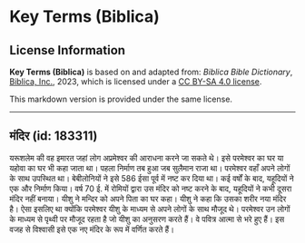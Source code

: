 # Key Terms (Biblica)

## License Information

**Key Terms (Biblica)** is based on and adapted from: _Biblica Bible Dictionary_, [Biblica, Inc.](https://www.biblica.com/), 2023, which is licensed under a [CC BY-SA 4.0 license](https://creativecommons.org/licenses/by-sa/4.0/legalcode.en).

This markdown version is provided under the same license.



--------------------------------

## मंदिर (id: 183311)

यरूशलेम की वह इमारत जहां लोग अप्रमेश्वर की आराधना करने जा सकते थे। इसे परमेश्वर का घर या यहोवा का घर भी कहा जाता था। पहला निर्माण तब हुआ जब सुलैमान राजा था। परमेश्वर वहाँ अपने लोगों के साथ उपस्थित था। बेबीलोनियों ने इसे 586 ईसा पूर्व में नष्ट कर दिया था। कई वर्षों के बाद, यहूदियों ने एक और निर्माण किया। वर्ष 70 ई. में रोमियों द्वारा उस मंदिर को नष्ट करने के बाद, यहूदियों ने कभी दूसरा मंदिर नहीं बनाया। यीशु ने मन्दिर को अपने पिता का घर कहा। यीशु ने कहा कि उसका शरीर नया मंदिर है। ऐसा इसलिए था क्योंकि परमेश्वर यीशु के माध्यम से अपने लोगों के साथ मौजूद थे। परमेश्वर उन लोगों के माध्यम से पृथ्वी पर मौजूद रहता है जो यीशु का अनुसरण करते हैं। वे पवित्र आत्मा से भरे हुए हैं। इस वजह से विश्वासी इसे एक नए मंदिर के रूप में वर्णित करते हैं।


